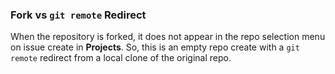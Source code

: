 ### Fork vs `git remote` Redirect

When the repository is forked, it does not appear in the repo selection menu on issue create in **Projects**. So, this is an empty repo create with a `git remote` redirect from a local clone of the original repo.
